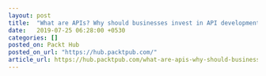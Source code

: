 ```yaml
---
layout: post
title:  "What are APIs? Why should businesses invest in API development?"
date:   2019-07-25 06:28:00 +0530
categories: []
posted_on: Packt Hub
posted_on_url: "https://hub.packtpub.com/"
article_url: https://hub.packtpub.com/what-are-apis-why-should-businesses-invest-in-api-development/
---
```

